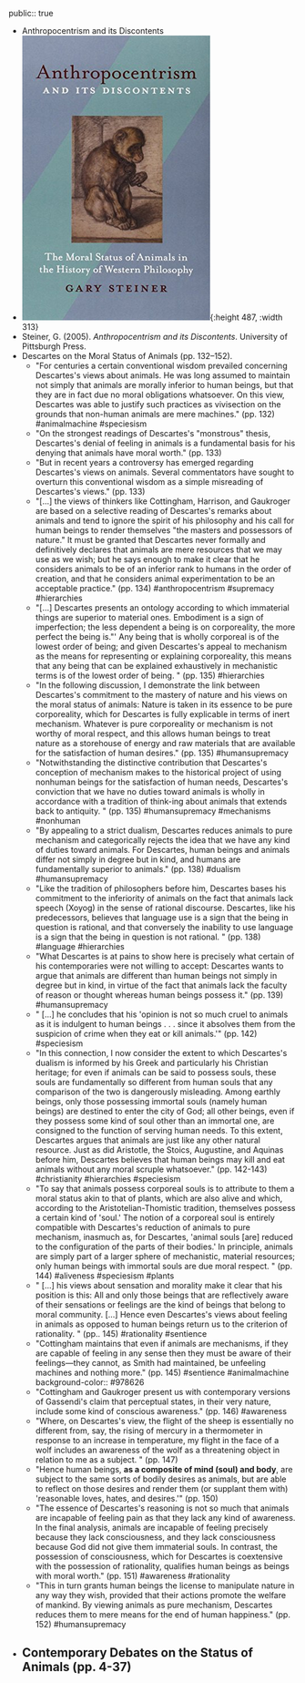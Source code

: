 public:: true

- Anthropocentrism and its Discontents
- ![an.jpeg](../assets/an_1664925803416_0.jpeg){:height 487, :width 313}
- Steiner, G. (2005). *Anthropocentrism and its Discontents*. University of Pittsburgh Press.
- Descartes on the Moral Status of Animals (pp. 132–152).
	- "For centuries a certain conventional wisdom prevailed concerning Descartes's views about animals. He was long assumed to maintain not simply that animals are morally inferior to human beings, but that they are in fact due no moral obligations whatsoever. On this view, Descartes was able to justify such practices as vivisection on the grounds that non-human animals are mere machines." (pp. 132) #animalmachine #speciesism
	- "On the strongest readings of Descartes's "monstrous" thesis, Descartes's denial of feeling in animals is a fundamental basis for his denying that animals have moral worth." (pp. 133)
	- "But in recent years a controversy has emerged regarding Descartes's views on animals. Several commentators have sought to overturn this conventional wisdom as a simple misreading of Descartes's views." (pp. 133)
	- "[...] the views of thinkers like Cottingham, Harrison, and Gaukroger are based on a selective reading of Descartes's remarks about animals and tend to ignore the spirit of his philosophy and his call for human beings to render themselves "the masters and possessors of nature." It must be granted that Descartes never formally and definitively declares that animals are mere resources that we may use as we wish; but he says enough to make it clear that he considers animals to be of an inferior rank to humans in the order of creation, and that he considers animal experimentation to be an acceptable practice." (pp. 134) #anthropocentrism #supremacy #hierarchies
	- "[...]  Descartes presents an ontology according to which immaterial things are superior to material ones. Embodiment is a sign of imperfection; the less dependent a being is on corporeality, the more perfect the being is."' Any being that is wholly corporeal is of the lowest order of being; and given Descartes's appeal to mechanism as the means for representing or explaining corporeality, this means that any being that can be explained exhaustively in mechanistic terms is of the lowest order of being. " (pp. 135) #hierarchies
	- "In the following discussion, I demonstrate the link between Descartes's commitment to the mastery of nature and his views on the moral status of animals: Nature is taken in its essence to be pure corporeality, which for Descartes is fully explicable in terms of inert mechanism. Whatever is pure corporeality or mechanism is not worthy of moral respect, and this allows human beings to treat nature as a storehouse of energy and raw materials that are available for the satisfaction of human desires." (pp. 135) #humansupremacy
	- "Notwithstanding the distinctive contribution that Descartes's conception of mechanism makes to the historical project of using nonhuman beings for the satisfaction of human needs, Descartes's conviction that we have no duties toward animals is wholly in accordance with a tradition of think-ing about animals that extends back to antiquity. " (pp. 135) #humansupremacy #mechanisms #nonhuman
	- "By appealing to a strict dualism, Descartes reduces animals to pure mechanism and categorically rejects the idea that we have any kind of duties toward animals. For Descartes, human beings and animals differ not simply in degree but in kind, and humans are fundamentally superior to animals." (pp. 138) #dualism #humansupremacy
	- "Like the tradition of philosophers before him, Descartes bases his commitment to the inferiority of animals on the fact that animals lack speech (Xoyog) in the sense of rational discourse. Descartes, like his predecessors, believes that language use is a sign that the being in question is rational, and that conversely the inability to use language is a sign that the being in question is not rational. " (pp. 138) #language #hierarchies
	- "What Descartes is at pains to show here is precisely what certain of his contemporaries were not willing to accept: Descartes wants to argue that animals are different than human beings not simply in degree but in kind, in virtue of the fact that animals lack the faculty of reason or thought whereas human beings possess it." (pp. 139) #humansupremacy
	- " [...] he concludes that his 'opinion is not so much cruel to animals as it is indulgent to human beings . . . since it absolves them from the suspicion of crime when they eat or kill animals.'" (pp. 142) #speciesism
	- "In this connection, I now consider the extent to which Descartes's dualism is informed by his Greek and particularly his Christian heritage; for even if animals can be said to possess souls, these souls are fundamentally so different from human souls that any comparison of the two is dangerously misleading. Among earthly beings, only those possessing immortal souls (namely human beings) are destined to enter the city of God; all other beings, even if they possess some kind of soul other than an immortal one, are consigned to the function of serving human needs. To this extent, Descartes argues that animals are just like any other natural resource. Just as did Aristotle, the Stoics, Augustine, and Aquinas before him, Descartes believes that human beings may kill and eat animals without any moral scruple whatsoever." (pp. 142-143) #christianity #hierarchies #speciesism
	- "To say that animals possess corporeal souls is to attribute to them a moral status akin to that of plants, which are also alive and which, according to the Aristotelian-Thomistic tradition, themselves possess a certain kind of 'soul.' The notion of a corporeal soul is entirely compatible with Descartes's reduction of animals to pure mechanism, inasmuch as, for Descartes, 'animal souls [are] reduced to the configuration of the parts of their bodies.' In principle, animals are simply part of a larger sphere of mechanistic, material resources; only human beings with immortal souls are due moral respect. " (pp. 144) #aliveness #speciesism #plants
	- " [...] his views about sensation and morality make it clear that his position is this: All and only those beings that are reflectively aware of their sensations or feelings are the kind of beings that belong to moral community. [...] Hence even Descartes's views about feeling in animals as opposed to human beings return us to the criterion of rationality. " (pp.. 145) #rationality #sentience
	- "Cottingham maintains that even if animals are mechanisms, if they are capable of feeling in any sense then they must be aware of their feelings—they cannot, as Smith had maintained, be unfeeling machines and nothing more." (pp. 145) #sentience #animalmachine
	  background-color:: #978626
	- "Cottingham and Gaukroger present us with contemporary versions of Gassendi's claim that perceptual states, in their very nature, include some kind of conscious awareness." (pp. 146) #awareness
	- "Where, on Descartes's view, the flight of the sheep is essentially no different from, say, the rising of mercury in a thermometer in response to an increase in temperature, my flight in the face of a wolf includes an awareness of the wolf as a threatening object in relation to me as a subject. " (pp. 147)
	- "Hence human beings, __as a composite of mind (soul) and body__, are subject to the same sorts of bodily desires as animals, but are able to reflect on those desires and render them (or supplant them with) 'reasonable loves, hates, and desires.'" (pp. 150)
	- "The essence of Descartes's reasoning is not so much that animals are incapable of feeling pain as that they lack any kind of awareness. In the final analysis, animals are incapable of feeling precisely because they lack consciousness, and they lack consciousness because God did not give them immaterial souls. In contrast, the possession of consciousness, which for Descartes is coextensive with the possession of rationality, qualifies human beings as beings with moral worth." (pp. 151) #awareness #rationality
	- "This in turn grants human beings the license to manipulate nature in any way they wish, provided that their actions promote the welfare of mankind. By viewing animals as pure mechanism, Descartes reduces them to mere means for the end of human happiness." (pp. 152) #humansupremacy
- Contemporary Debates on the Status of Animals (pp. 4-37)
	-